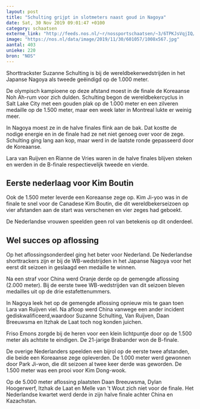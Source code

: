 ```yaml
---
layout: post
title: "Schulting grijpt in slotmeters naast goud in Nagoya"
date: Sat, 30 Nov 2019 09:01:47 +0100
category: schaatsen
externe_link: "http://feeds.nos.nl/~r/nossportschaatsen/~3/6TPKJsVqjIQ/2312639"
image: "https://nos.nl/data/image/2019/11/30/601057/1008x567.jpg"
aantal: 403
unieke: 220
bron: "NOS"
---
```


<p>Shorttrackster Suzanne Schulting is bij de wereldbekerwedstrijden in het Japanse Nagoya als tweede geëindigd op de 1.000 meter.</p>
<p>De olympisch kampioene op deze afstand moest in de finale de Koreaanse Noh Ah-rum voor zich dulden. Schulting begon de wereldbekercyclus in Salt Lake City met een gouden plak op de 1.000 meter en een zilveren medaille op de 1.500 meter, maar een week later in Montreal lukte er weinig meer.</p>
<p>In Nagoya moest ze in de halve finales flink aan de bak. Dat kostte de nodige energie en in de finale had ze net niet genoeg over voor de zege. Schulting ging lang aan kop, maar werd in de laatste ronde gepasseerd door de Koreaanse.</p>
<p>Lara van Ruijven en Rianne de Vries waren in de halve finales blijven steken en werden in de B-finale respectievelijk tweede en vierde.</p>
<h2>Eerste nederlaag voor Kim Boutin</h2>
<p>Ook de 1.500 meter leverde een Koreaanse zege op. Kim Ji-yoo was in de finale te snel voor de Canadese Kim Boutin, die dit wereldbekerseizoen op vier afstanden aan de start was verschenen en vier zeges had geboekt.</p>
<p>De Nederlandse vrouwen speelden geen rol van betekenis op dit onderdeel.</p>
<h2>Wel succes op aflossing</h2>
<p>Op het aflossingsonderdeel ging het beter voor Nederland. De Nederlandse shorttrackers zijn er bij de WB-wedstrijden in het Japanse Nagoya voor het eerst dit seizoen in geslaagd een medaille te winnen.</p>
<p>Na een straf voor China werd Oranje derde op de gemengde aflossing (2.000 meter). Bij de eerste twee WB-wedstrijden van dit seizoen bleven medailles uit op de drie estafettenummers.</p>
<p>In Nagoya leek het op de gemengde aflossing opnieuw mis te gaan toen Lara van Ruijven viel. Na afloop werd China vanwege een ander incident gediskwalificeerd,waardoor Suzanne Schulting, Van Ruijven, Daan Breeuwsma en Itzhak de Laat toch nog konden juichen.</p>
<p>Friso Emons zorgde bij de heren voor een klein lichtpuntje door op de 1.500 meter als achtste te eindigen. De 21-jarige Brabander won de B-finale.</p>
<p>De overige Nederlanders speelden een bijrol op de eerste twee afstanden, die beide een Koreaanse zege opleverden. De 1.000 meter werd gewonnen door Park Ji-won, die dit seizoen al twee keer derde was geworden. De 1.500 meter was een prooi voor Kim Dong-wook.</p>
<p>Op de 5.000 meter aflossing plaatsten Daan Breeuwsma, Dylan Hoogerwerf, Itzhak de Laat en Melle van 't Wout zich niet voor de finale. Het Nederlandse kwartet werd derde in zijn halve finale achter China en Kazachstan.</p><img src="http://feeds.feedburner.com/~r/nossportschaatsen/~4/6TPKJsVqjIQ" height="1" width="1" alt=""/>
